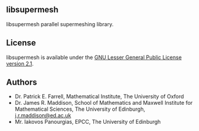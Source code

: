 ## libsupermesh ##

libsupermesh parallel supermeshing library.

## License ##

libsupermesh is available under the [GNU Lesser General Public License version 2.1](http://www.gnu.org/licenses/old-licenses/lgpl-2.1.en.html).

## Authors ##

* Dr. Patrick E. Farrell, Mathematical Institute, The University of Oxford
* Dr. James R. Maddison, School of Mathematics and Maxwell Institute for Mathematical Sciences, The University of Edinburgh, j.r.maddison@ed.ac.uk
* Mr. Iakovos Panourgias, EPCC, The University of Edinburgh